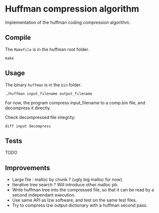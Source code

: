 # Huffman compression algorithm

Implementation of the huffman coding compression algorithm.

## Compile

The `Makefile` is in the huffman root folder.

```
make
```

## Usage

The binary `huffman` is in the `bin` folder.

```
./huffman input_filename output_filename
```

For now, the program compress input_filename to a comp.bin file, and decompress it directly.

Check decompressed file integrity:
```
diff input decompress
```

## Tests

TODO

## Improvements

- Large file : malloc by chunk ? (ugly big malloc for now).
- Iterative tree search ? Will introduce other malloc pb.
- Write huffman tree into the compressed file, so that it can be read by a second independant execution.
- Use same API as lzw software, and test on the same test files.
- Try to compress lzw output dictionary with a huffman second pass.
